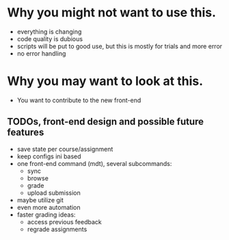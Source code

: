 # Why you might not want to use this.
* everything is changing
* code quality is dubious
* scripts will be put to good use, but this is mostly for trials and more error
* no error handling

# Why you may want to look at this.
* You want to contribute to the new front-end

## TODOs, front-end design and possible future features
* save state per course/assignment
* keep configs ini based
* one front-end command (mdt), several subcommands:
  * sync
  * browse
  * grade
  * upload submission
* maybe utilize git
* even more automation
* faster grading ideas:
  * access previous feedback
  * regrade assignments

